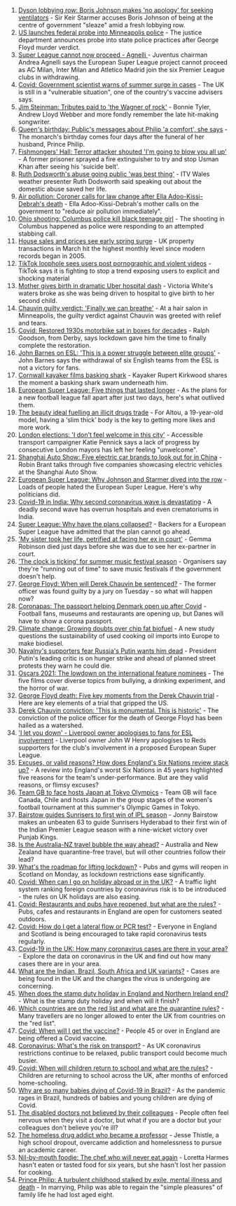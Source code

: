1. [Dyson lobbying row: Boris Johnson makes 'no apology' for seeking ventilators](https://www.bbc.co.uk/news/uk-politics-56832486) - Sir Keir Starmer accuses Boris Johnson of being at the centre of government "sleaze" amid a fresh lobbying row.
2. [US launches federal probe into Minneapolis police](https://www.bbc.co.uk/news/world-us-canada-56836193) - The justice department announces probe into state police practices after George Floyd murder verdict.
3. [Super League cannot now proceed - Agnelli ](https://www.bbc.co.uk/sport/football/56830308) - Juventus chairman Andrea Agnelli says the European Super League project cannot proceed as AC Milan, Inter Milan and Atletico Madrid join the six Premier League clubs in withdrawing.
4. [Covid: Government scientist warns of summer surge in cases](https://www.bbc.co.uk/news/uk-56830398) - The UK is still in a "vulnerable situation", one of the country's vaccine advisers says.
5. [Jim Steinman: Tributes paid to 'the Wagner of rock'](https://www.bbc.co.uk/news/entertainment-arts-56830626) - Bonnie Tyler, Andrew Lloyd Webber and more fondly remember the late hit-making songwriter.
6. [Queen's birthday: Public's messages about Philip 'a comfort', she says](https://www.bbc.co.uk/news/uk-56811715) - The monarch's birthday comes four days after the funeral of her husband, Prince Philip.
7. [Fishmongers' Hall: Terror attacker shouted 'I'm going to blow you all up'](https://www.bbc.co.uk/news/uk-england-london-56817533) - A former prisoner sprayed a fire extinguisher to try and stop Usman Khan after seeing his 'suicide belt'.
8. [Ruth Dodsworth's abuse going public 'was best thing'](https://www.bbc.co.uk/news/uk-wales-56831201) - ITV Wales weather presenter Ruth Dodsworth said speaking out about the domestic abuse saved her life.
9. [Air pollution: Coroner calls for law change after Ella Adoo-Kissi-Debrah's death](https://www.bbc.co.uk/news/uk-england-london-56801794) - Ella Adoo-Kissi-Debrah's mother calls on the government to "reduce air pollution immediately".
10. [Ohio shooting: Columbus police kill black teenage girl](https://www.bbc.co.uk/news/world-us-canada-56825871) - The shooting in Columbus happened as police were responding to an attempted stabbing call.
11. [House sales and prices see early spring surge](https://www.bbc.co.uk/news/business-56830288) - UK property transactions in March hit the highest monthly level since modern records began in 2005.
12. [TikTok loophole sees users post pornographic and violent videos](https://www.bbc.co.uk/news/technology-56821882) - TikTok says it is fighting to stop a trend exposing users to explicit and shocking material
13. [Mother gives birth in dramatic Uber hospital dash](https://www.bbc.co.uk/news/uk-england-london-56803337) - Victoria White's waters broke as she was being driven to hospital to give birth to her second child.
14. [Chauvin guilty verdict: 'Finally we can breathe'](https://www.bbc.co.uk/news/world-us-canada-56825595) - At a hair salon in Minneapolis, the guilty verdict against Chauvin was greeted with relief and tears.
15. [Covid: Restored 1930s motorbike sat in boxes for decades](https://www.bbc.co.uk/news/uk-england-derbyshire-56803697) - Ralph Goodson, from Derby, says lockdown gave him the time to finally complete the restoration.
16. [John Barnes on ESL: 'This is a power struggle between elite groups'](https://www.bbc.co.uk/news/uk-56829809) - John Barnes says the withdrawal of six English teams from the ESL is not a victory for fans.
17. [Cornwall kayaker films basking shark](https://www.bbc.co.uk/news/uk-england-cornwall-56821802) - Kayaker Rupert Kirkwood shares the moment a basking shark swam underneath him.
18. [European Super League: Five things that lasted longer](https://www.bbc.co.uk/news/newsbeat-56829099) - As the plans for a new football league fall apart after just two days, here's what outlived them.
19. [The beauty ideal fuelling an illicit drugs trade](https://www.bbc.co.uk/news/stories-56819838) - For Altou, a 19-year-old model, having a ‘slim thick’ body is the key to getting more likes and more work.
20. [London elections: 'I don't feel welcome in this city'](https://www.bbc.co.uk/news/uk-england-london-56815242) - Accessible transport campaigner Katie Pennick says a lack of progress by consecutive London mayors has left her feeling "unwelcome".
21. [Shanghai Auto Show: Five electric car brands to look out for in China](https://www.bbc.co.uk/news/business-56818957) - Robin Brant talks through five companies showcasing electric vehicles at the Shanghai Auto Show.
22. [European Super League: Why Johnson and Starmer dived into the row](https://www.bbc.co.uk/news/uk-politics-56832485) - Loads of people hated the European Super League. Here's why politicians did.
23. [Covid-19 in India: Why second coronavirus wave is devastating](https://www.bbc.co.uk/news/world-asia-india-56811315) - A deadly second wave has overrun hospitals and even crematoriums in India.
24. [Super League: Why have the plans collapsed?](https://www.bbc.co.uk/news/business-56768728) - Backers for a European Super League have admitted that the plan cannot go ahead.
25. ['My sister took her life, petrified at facing her ex in court'](https://www.bbc.co.uk/news/uk-56539465) - Gemma Robinson died just days before she was due to see her ex-partner in court.
26. ['The clock is ticking' for summer music festival season](https://www.bbc.co.uk/news/entertainment-arts-56828608) - Organisers say they're "running out of time" to save music festivals if the government doesn't help.
27. [George Floyd: When will Derek Chauvin be sentenced?](https://www.bbc.co.uk/news/world-us-canada-56829289) - The former officer was found guilty by a jury on Tuesday - so what will happen now?
28. [Coronapas: The passport helping Denmark open up after Covid](https://www.bbc.co.uk/news/world-europe-56812293) - Football fans, museums and restaurants are opening up, but Danes will have to show a corona passport.
29. [Climate change: Growing doubts over chip fat biofuel](https://www.bbc.co.uk/news/science-environment-56819257) - A new study questions the sustainability of used cooking oil imports into Europe to make biodiesel.
30. [Navalny's supporters fear Russia's Putin wants him dead](https://www.bbc.co.uk/news/world-europe-56812292) - President Putin's leading critic is on hunger strike and ahead of planned street protests they warn he could die.
31. [Oscars 2021: The lowdown on the international feature nominees](https://www.bbc.co.uk/news/entertainment-arts-56674879) - The five films cover diverse topics from bullying, a drinking experiment, and the horror of war.
32. [George Floyd death: Five key moments from the Derek Chauvin trial](https://www.bbc.co.uk/news/world-us-canada-56802198) - Here are key elements of a trial that gripped the US.
33. [Derek Chauvin conviction: 'This is monumental. This is historic'](https://www.bbc.co.uk/news/world-us-canada-56824330) - The conviction of the police officer for the death of George Floyd has been hailed as a watershed.
34. ['I let you down' - Liverpool owner apologises to fans for ESL involvement](https://www.bbc.co.uk/sport/football/56828413) - Liverpool owner John W Henry apologises to Reds supporters for the club's involvement in a proposed European Super League.
35. [Excuses, or valid reasons? How does England's Six Nations review stack up?](https://www.bbc.co.uk/sport/rugby-union/56830518) - A review into England's worst Six Nations in 45 years highlighted five reasons for the team's under-performance. But are they valid reasons, or flimsy excuses?
36. [Team GB to face hosts Japan at Tokyo Olympics](https://www.bbc.co.uk/sport/football/56827531) - Team GB will face Canada, Chile and hosts Japan in the group stages of the women's football tournament at this summer's Olympic Games in Tokyo.
37. [Bairstow guides Sunrisers to first win of IPL season](https://www.bbc.co.uk/sport/cricket/56835044) - Jonny Bairstow makes an unbeaten 63 to guide Sunrisers Hyderabad to their first win of the Indian Premier League season with a nine-wicket victory over Punjab Kings.
38. [Is the Australia-NZ travel bubble the way ahead?](https://www.bbc.co.uk/news/business-56796943) - Australia and New Zealand have quarantine-free travel, but will other countries follow their lead?
39. [What's the roadmap for lifting lockdown?](https://www.bbc.co.uk/news/explainers-52530518) - Pubs and gyms will reopen in Scotland on Monday, as lockdown restrictions ease significantly.
40. [Covid: When can I go on holiday abroad or in the UK?](https://www.bbc.co.uk/news/explainers-52646738) - A traffic light system ranking foreign countries by coronavirus risk is to be introduced - the rules on UK holidays are also easing.
41. [Covid: Restaurants and pubs have reopened, but what are the rules?](https://www.bbc.co.uk/news/business-52977388) - Pubs, cafes and restaurants in England are open for customers seated outdoors.
42. [Covid: How do I get a lateral flow or PCR test?](https://www.bbc.co.uk/news/health-51943612) - Everyone in England and Scotland is being encouraged to take rapid coronavirus tests regularly.
43. [Covid-19 in the UK: How many coronavirus cases are there in your area?](https://www.bbc.co.uk/news/uk-51768274) - Explore the data on coronavirus in the UK and find out how many cases there are in your area.
44. [What are the Indian, Brazil, South Africa and UK variants?](https://www.bbc.co.uk/news/health-55659820) - Cases are being found in the UK and the changes the virus is undergoing are concerning.
45. [When does the stamp duty holiday in England and Northern Ireland end?](https://www.bbc.co.uk/news/business-53319433) - What is the stamp duty holiday and when will it finish?
46. [Which countries are on the red list and what are the quarantine rules?](https://www.bbc.co.uk/news/explainers-52544307) - Many travellers are no longer allowed to enter the UK from countries on the "red list".
47. [Covid: When will I get the vaccine?](https://www.bbc.co.uk/news/health-55045639) - People 45 or over in England are being offered a Covid vaccine.
48. [Coronavirus: What's the risk on transport?](https://www.bbc.co.uk/news/health-51736185) - As UK coronavirus restrictions continue to be relaxed, public transport could become much busier.
49. [Covid: When will children return to school and what are the rules?](https://www.bbc.co.uk/news/education-51643556) - Children are returning to school across the UK, after months of enforced home-schooling.
50. [Why are so many babies dying of Covid-19 in Brazil?](https://www.bbc.co.uk/news/world-latin-america-56696907) - As the pandemic rages in Brazil, hundreds of babies and young children are dying of Covid.
51. [The disabled doctors not believed by their colleagues](https://www.bbc.co.uk/news/disability-56244376) - People often feel nervous when they visit a doctor, but what if you are a doctor but your colleagues don't believe you're ill?
52. [The homeless drug addict who became a professor](https://www.bbc.co.uk/news/stories-55559382) - Jesse Thistle, a high school dropout, overcame addiction and homelessness to pursue an academic career.
53. [Nil-by-mouth foodie: The chef who will never eat again](https://www.bbc.co.uk/news/stories-56688582) - Loretta Harmes hasn't eaten or tasted food for six years, but she hasn't lost her passion for cooking.
54. [Prince Philip: A turbulent childhood stalked by exile, mental illness and death](https://www.bbc.co.uk/news/uk-56690270) - In marrying, Philip was able to regain the "simple pleasures" of family life he had lost aged eight.
